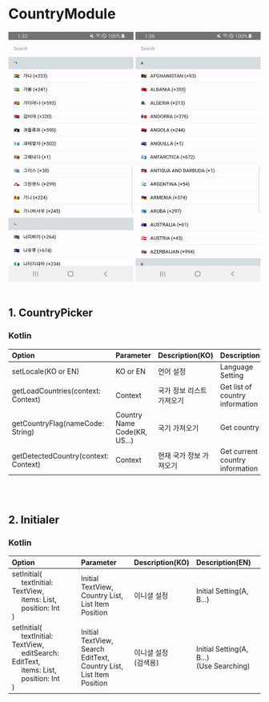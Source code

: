 # CountryModule
<img width="250px" height="500px" src="/sample/ko.gif" /> <img width="250px" height="500px" src="/sample/en.gif" />
<br/>
<br/>



## 1. CountryPicker

### Kotlin

| Option | Parameter | Description(KO) | Description(EN) |
|:----------|:----------|:----------|:----------|
| setLocale(KO or EN) | KO or EN | 언어 설정 | Language Setting |
| getLoadCountries(context: Context) | Context | 국가 정보 리스트 가져오기 | Get list of country information |
| getCountryFlag(nameCode: String) | Country Name Code(KR, US...) | 국기 가져오기 | Get country flag |
| getDetectedCountry(context: Context) | Context | 현재 국가 정보 가져오기 | Get current country information |
<br/>
<br/>



## 2. Initialer

### Kotlin

| Option | Parameter | Description(KO) | Description(EN) |
|:----------|:----------|:----------|:----------|
| setInitial(<br/>&nbsp;&nbsp;&nbsp;&nbsp;&nbsp;textInitial: TextView,<br/>&nbsp;&nbsp;&nbsp;&nbsp;&nbsp;items: List<CountryPickerModel>,<br/>&nbsp;&nbsp;&nbsp;&nbsp;&nbsp;position: Int<br/>) | Initial TextView,<br/>Country List,<br/>List Item Position | 이니셜 설정 | Initial Setting(A, B...) |
| setInitial(<br/>&nbsp;&nbsp;&nbsp;&nbsp;&nbsp;textInitial: TextView,<br/>&nbsp;&nbsp;&nbsp;&nbsp;&nbsp;editSearch: EditText,<br/>&nbsp;&nbsp;&nbsp;&nbsp;&nbsp;items: List<CountryPickerModel>,<br/>&nbsp;&nbsp;&nbsp;&nbsp;&nbsp;position: Int<br/>) | Initial TextView,<br/>Search EditText,<br/>Country List,<br/>List Item Position | 이니셜 설정<br/>(검색용) | Initial Setting(A, B...)<br/>(Use Searching) |
<br/>
<br/>


